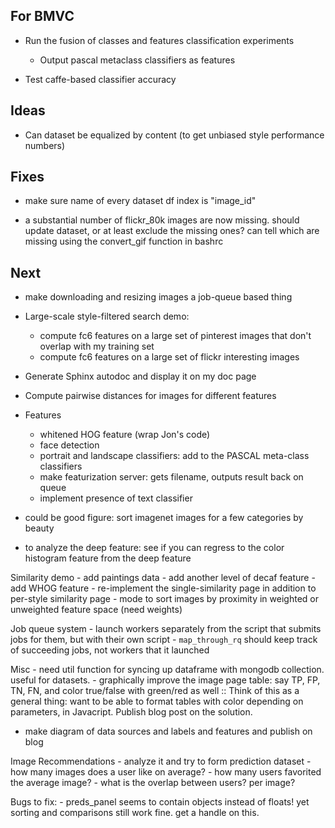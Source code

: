 ## For BMVC

- Run the fusion of classes and features classification experiments
    - Output pascal metaclass classifiers as features

- Test caffe-based classifier accuracy

## Ideas

- Can dataset be equalized by content (to get unbiased style performance numbers)

## Fixes

- make sure name of every dataset df index is "image_id"

- a substantial number of flickr_80k images are now missing. should update dataset, or at least exclude the missing ones? can tell which are missing using the convert_gif function in bashrc

## Next

- make downloading and resizing images a job-queue based thing


- Large-scale style-filtered search demo:
    - compute fc6 features on a large set of pinterest images that don't overlap with my training set
    - compute fc6 features on a large set of flickr interesting images

- Generate Sphinx autodoc and display it on my doc page

- Compute pairwise distances for images for different features

- Features
    - whitened HOG feature (wrap Jon's code)
    - face detection
    - portrait and landscape classifiers: add to the PASCAL meta-class classifiers
    - make featurization server: gets filename, outputs result back on queue
    - implement presence of text classifier

- could be good figure: sort imagenet images for a few categories by beauty

- to analyze the deep feature: see if you can regress to the color histogram feature from the deep feature

Similarity demo
    - add paintings data
    - add another level of decaf feature
    - add WHOG feature
    - re-implement the single-similarity page in addition to per-style similarity page
    - mode to sort images by proximity in weighted or unweighted feature space (need weights)

Job queue system
    - launch workers separately from the script that submits jobs for them, but with their own script
    - `map_through_rq` should keep track of succeeding jobs, not workers that it launched

Misc
    - need util function for syncing up dataframe with mongodb collection. useful for datasets.
    - graphically improve the image page table: say TP, FP, TN, FN, and color true/false with green/red as well
        :: Think of this as a general thing: want to be able to format tables with color depending on parameters, in Javacript. Publish blog post on the solution.


- make diagram of data sources and labels and features and publish on blog

Image Recommendations
    - analyze it and try to form prediction dataset
        - how many images does a user like on average?
        - how many users favorited the average image?
        - what is the overlap between users? per image?

Bugs to fix:
    - preds_panel seems to contain objects instead of floats! yet sorting and comparisons still work fine. get a handle on this.
